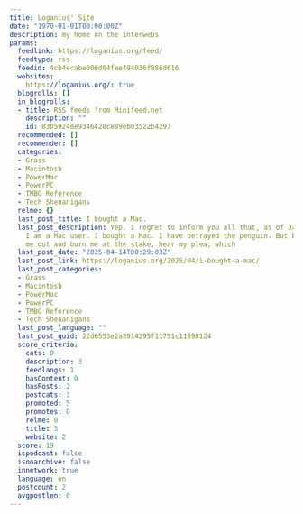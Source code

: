 ```yaml
---
title: Loganius' Site
date: "1970-01-01T00:00:00Z"
description: my home on the interwebs
params:
  feedlink: https://loganius.org/feed/
  feedtype: rss
  feedid: 4cb4ecabe000d04fee494036f086d616
  websites:
    https://loganius.org/: true
  blogrolls: []
  in_blogrolls:
  - title: RSS feeds from Minifeed.net
    description: ""
    id: 83b59248e9346428c889eb03522b4297
  recommended: []
  recommender: []
  categories:
  - Grass
  - Macintosh
  - PowerMac
  - PowerPC
  - TMBG Reference
  - Tech Shenanigans
  relme: {}
  last_post_title: I bought a Mac.
  last_post_description: Yep. I regret to inform you all that, as of January 2025,
    I am a Mac user. I bought a Mac. I have betrayed the penguin. But before you cast
    me out and burn me at the stake, hear my plea, which
  last_post_date: "2025-04-14T00:29:03Z"
  last_post_link: https://loganius.org/2025/04/i-bought-a-mac/
  last_post_categories:
  - Grass
  - Macintosh
  - PowerMac
  - PowerPC
  - TMBG Reference
  - Tech Shenanigans
  last_post_language: ""
  last_post_guid: 22d6553e2a3914295f11751c11598124
  score_criteria:
    cats: 0
    description: 3
    feedlangs: 1
    hasContent: 0
    hasPosts: 2
    postcats: 3
    promoted: 5
    promotes: 0
    relme: 0
    title: 3
    website: 2
  score: 19
  ispodcast: false
  isnoarchive: false
  innetwork: true
  language: en
  postcount: 2
  avgpostlen: 0
---
```

